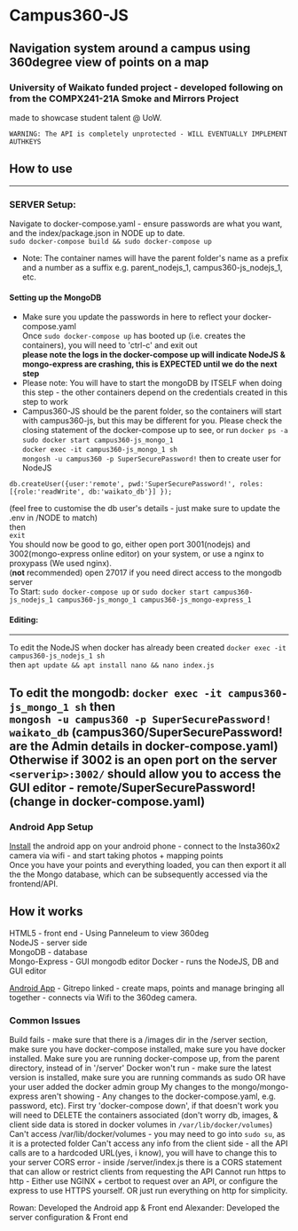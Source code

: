 # Campus360-JS
## Navigation system around a campus using 360degree view of points on a map
### University of Waikato funded project - developed following on from the COMPX241-21A Smoke and Mirrors Project
made to showcase student talent @ UoW.

```WARNING: The API is completely unprotected - WILL EVENTUALLY IMPLEMENT AUTHKEYS```

## How to use
---
### SERVER Setup:
Navigate to docker-compose.yaml - ensure passwords are what you want, and the index/package.json in NODE up to date.   
```sudo docker-compose build && sudo docker-compose up```  
- Note: The container names will have the parent folder's name as a prefix and a number as a suffix e.g. parent_nodejs_1, campus360-js_nodejs_1, etc.  
#### Setting up the MongoDB  
 - Make sure you update the passwords in here to reflect your docker-compose.yaml  
Once ```sudo docker-compose up``` has booted up (i.e. creates the containers), you will need to 'ctrl-c' and exit out   
**please note the logs in the docker-compose up will indicate NodeJS & mongo-express are crashing, this is EXPECTED until we do the next step**  
- Please note: You will have to start the mongoDB by ITSELF when doing this step - the other containers depend on the credentials created in this step to work  
- Campus360-JS should be the parent folder, so the containers will start with campus360-js, but this may be different for you. Please check the closing statement of the docker-compose up to see, or run ```docker ps -a```    
```sudo docker start campus360-js_mongo_1```  
```docker exec -it campus360-js_mongo_1 sh```    
```mongosh -u campus360 -p SuperSecurePassword!``` then to create user for NodeJS  
```use waikato_db; 
db.createUser({user:'remote', pwd:'SuperSecurePassword!', roles:[{role:'readWrite', db:'waikato_db'}] });
```  
(feel free to customise the db user's details - just make sure to update the .env in /NODE to match)  
then   
```exit```   
You should now be good to go, either open port 3001(nodejs) and 3002(mongo-express online editor) on your system, or use a nginx to proxypass (We used nginx).  
(**not** recommended) open 27017 if you need direct access to the mongodb server  
To Start: ```sudo docker-compose up``` or ```sudo docker start campus360-js_nodejs_1 campus360-js_mongo_1 campus360-js_mongo-express_1```  

#### Editing:  
---
  To edit the NodeJS when docker has already been created ```docker exec -it campus360-js_nodejs_1 sh```  
  then ```apt update && apt install nano && nano index.js```  
  
  To edit the mongodb: ```docker exec -it campus360-js_mongo_1 sh``` then  
  ```mongosh -u campus360 -p SuperSecurePassword! waikato_db``` (campus360/SuperSecurePassword! are the Admin details in docker-compose.yaml)
   Otherwise if 3002 is an open port on the server ```<serverip>:3002/``` should allow you to access the GUI editor - remote/SuperSecurePassword! (change in docker-compose.yaml)  
---
### Android App Setup
[Install](https://github.com/ChocolateVS/Campus360-MapBuilder) the android app on your android phone - connect to the Insta360x2 camera via wifi - and start taking photos + mapping points   
Once you have your points and everything loaded, you can then export it all the the Mongo database, which can be subsequently accessed via the frontend/API.  

## How it works
HTML5 - front end - Using Panneleum to view 360deg    
NodeJS - server side  
MongoDB - database   
Mongo-Express - GUI mongodb editor
Docker - runs the NodeJS, DB and GUI editor  
  
[Android App](https://github.com/ChocolateVS/Campus360-MapBuilder) - Gitrepo linked - create maps, points and manage bringing all together - connects via Wifi to the 360deg camera.  

### Common Issues
Build fails - make sure that there is a /images dir in the /server section, make sure you have docker-compose installed, make sure you have docker installed. Make sure you are running docker-compose up, from the parent directory, instead of in '/server'
Docker won't run - make sure the latest version is installed, make sure you are running commands as sudo OR have your user added the docker admin group 
My changes to the mongo/mongo-express aren't showing - Any changes to the docker-compose.yaml, e.g. password, etc). First try 'docker-compose down', if that doesn't work you will need to DELETE the containers associated (don't worry db, images, & client side data is stored in docker volumes in ```/var/lib/docker/volumes```)
Can't access /var/lib/docker/volumes - you may need to go into ```sudo su```, as it is a protected folder
Can't access any info from the client side - all the API calls are to a hardcoded URL(yes, i know), you will have to change this to your server
CORS error - inside /server/index.js there is a CORS statement that can allow or restrict clients from requesting the API
Cannot run https to http - Either use NGINX + certbot to request over an API, or configure the express to use HTTPS yourself. OR just run everything on http for simplicity.

Rowan: Developed the Android app & Front end
Alexander: Developed the server configuration & Front end
